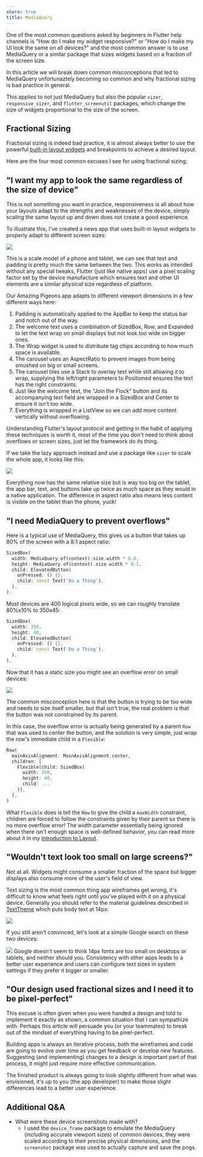 ```yaml
---
share: true
title: MediaQuery
---
```


One of the most common questions asked by beginners in Flutter help channels is "How do I make my widget responsive?" or "How do I make my UI look the same on all devices?" and the most common answer is to use MediaQuery or a similar package that sizes widgets based on a fraction of the screen size.

In this article we will break down common misconceptions that led to MediaQuery unfortunaztely becoming so common and why fractional sizing is bad practice in general.

This applies to not just MediaQuery but also the popular `sizer`, `responsive_sizer`, and `flutter_screenutil` packages, which change the size of widgets proportional to the size of the screen.

## Fractional Sizing

Fractional sizing is indeed bad practice, it is almost always better to use the powerful [built-in layout widgets](https://docs.flutter.dev/ui/widgets/layout) and breakpoints to achieve a desired layout.

Here are the four most common excuses I see for using fractional sizing:

## "I want my app to look the same regardless of the size of device"

This is not something you want in practice, responsiveness is all about how your layouts adapt to the strengths and weaknesses of the device, simply scaling the same layout up and down does not create a good experience.

To illustrate this, I've created a news app that uses built-in layout widgets to properly adapt to different screen sizes:

![](https://i.tst.sh/1685589984433963.png)

This is a scale model of a phone and tablet, we can see that text and padding is pretty much the same between the two. This works as intended without any special tweaks, Flutter (just like native apps) use a pixel scaling factor set by the device manufacture which ensures text and other UI elements are a similar *physical* size regardless of platform.

Our Amazing Pigeons app adapts to different viewport dimensions in a few different ways here:

1. Padding is automatically applied to the AppBar to keep the status bar and notch out of the way.
2. The welcome text uses a combination of SizedBox, Row, and Expanded to let the text wrap on small displays but not look too wide on bigger ones.
3. The Wrap widget is used to distribute tag chips according to how much space is available.
4. The carousel uses an AspectRatio to prevent images from being smushed on big or small screens.
5. The carousel tiles use a Stack to overlay text while still allowing it to wrap, supplying the left/right parameters to Positioned ensures the text has the right constraints.
6. Just like the welcome text, the "Join the Flock" button and its accompanying text field are wrapped in a SizedBox and Center to ensure it isn't too wide.
7. Everything is wrapped in a ListView so we can add more content vertically without overflowing.

Understanding Flutter's layout protocol and getting in the habit of applying these techniques is worth it, most of the time you don't need to think about overflows or screen sizes, just let the framework do its thing.

If we take the lazy approach instead and use a package like `sizer` to scale the whole app, it looks like this:

![](https://i.tst.sh/1685590653573075.png)

Everything now has the same relative size but is way too big on the tablet, the app bar, text, and buttons take up twice as much space as they would in a native application. The difference in aspect ratio also means less content is visible on the tablet than the phone, yuck!

## "I need MediaQuery to prevent overflows"

Here is a typical use of MediaQuery, this gives us a button that takes up 80% of the screen with a 8:1 aspect ratio:

```dart
SizedBox(
  width: MediaQuery.of(context).size.width * 0.8,
  height: MediaQuery.of(context).size.width * 0.1,
  child: ElevatedButton(
    onPressed: () {},
    child: const Text('Do a Thing'),
  ),
),
```

Most devices are 400 logical pixels wide, so we can roughly translate 80%x10% to 350x45:

```dart
SizedBox(
  width: 350,
  height: 40,
  child: ElevatedButton(
    onPressed: () {},
    child: const Text('Do a Thing'),
  ),
),
```

Now that it has a static size you might see an overflow error on small devices:

![](https://i.tst.sh/1685660953045453.png)

The common misconception here is that the button is trying to be too wide and needs to size itself smaller, but that isn't true, the real problem is that the button was not constrained by its parent.

In this case, the overflow error is actually being generated by a parent `Row` that was used to center the button, and the solution is very simple, just wrap the row's immediate child in a `Flexible`:

```dart
Row(
  mainAxisAlignment: MainAxisAlignment.center,
  children: [
    Flexible(child: SizedBox(
      width: 350,
      height: 40,
      child: ...
    )),
  ],
)
```

What `Flexible` does is tell the `Row` to give the child a `maxWidth` constraint, children are forced to follow the constraints given by their parent so there is no more overflow error! The width parameter essentially being ignored when there isn't enough space is well-defined behavior, you can read more about it in my [Introduction to Layout](https://boxy.wiki/primer/introduction-to-layout/).

## "Wouldn't text look too small on large screens?"

Not at all. Widgets might consume a smaller fraction of the space but bigger displays also consume more of the user's field of view.

Text sizing is the most common thing app wireframes get wrong, it's difficult to know what feels right until you've played with it on a physical device. Generally you should refer to the material guidelines described in [TextTheme](https://api.flutter.dev/flutter/material/TextTheme-class.html) which puts body text at 14px:

![](https://i.tst.sh/1685597520289625.png)

If you still aren't convinced, let's look at a simple Google search on these two devices:

![](https://i.tst.sh/1685600070803315.png)
Google doesn't seem to think 14px fonts are too small on desktops or tablets, and neither should you. Consistency with other apps leads to a better user experience and users can configure text sizes in system settings if they prefer it bigger or smaller.

## "Our design used fractional sizes and I need it to be pixel-perfect"

This excuse is often given when you were handed a design and told to implement it exactly as shown, a common situation that I can sympathize with. Perhaps this article will persuade you (or your teammates) to break out of the mindset of everything having to be pixel-perfect.

Building apps is always an iterative process, both the wireframes and code are going to evolve over time as you get feedback or develop new features. Suggesting (and implementing) changes to a design is important part of that process, it might just require more effective communication.

The finished product is always going to look slightly different from what was envisioned, it's up to you (the app developer) to make those slight differences lead to a better user experience.

## Additional Q&A

* What were these device screenshots made with?
	* I used the `device_frame` package to emulate the MediaQuery (including accurate viewport sizes) of common devices, they were scaled according to their precise physical dimensions, and the `screenshot` package was used to actually capture and save the pngs.